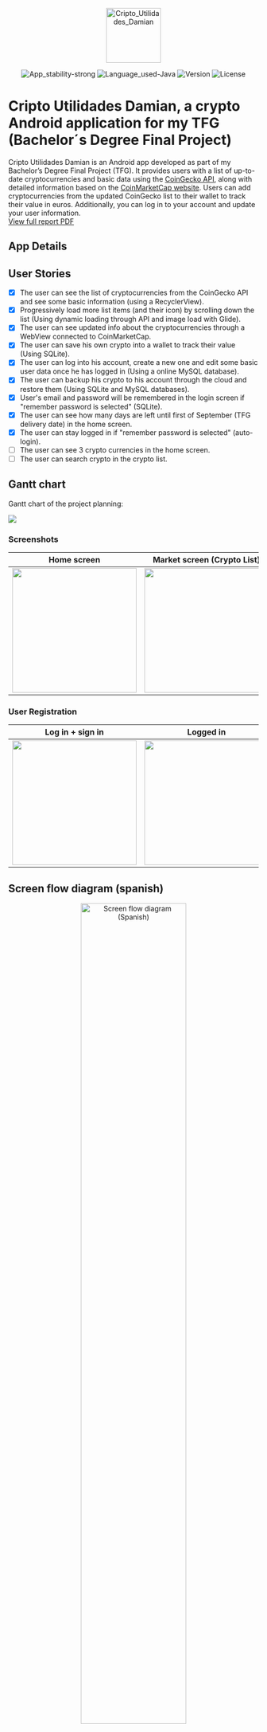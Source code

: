 <p align="center">
  <img src="./app/src/main/res/drawable/damian_bitcoin_utils_icono_v2_cutre_redondo.png" alt="Cripto_Utilidades_Damian" width="110" />
</p>

<div align="center">

![App_stability-strong](https://img.shields.io/badge/App_stability-strong-green.svg)
![Language_used-Java](https://img.shields.io/badge/Language_used-Java-orange.svg)
![Version](https://img.shields.io/github/v/release/big-damian/Cripto_Utilidades_Damian)
![License](https://img.shields.io/badge/License-CC%20BY--NC--SA%204.0-lightgrey)

</div>

# Cripto Utilidades Damian, a crypto Android application for my TFG (Bachelor´s Degree Final Project)

Cripto Utilidades Damian is an Android app developed as part of my Bachelor’s Degree Final Project (TFG). It provides users with a list of up-to-date cryptocurrencies and basic data using the [CoinGecko API](https://docs.coingecko.com/reference/introduction), along with detailed information based on the [CoinMarketCap website](https://coinmarketcap.com/). Users can add cryptocurrencies from the updated CoinGecko list to their wallet to track their value in euros. Additionally, you can log in to your account and update your user information.
<br>
<a href="./Damian Peña Marin Trabajo de Final de Grado DAM 2.pdf" target="_blank">View full report PDF</a>

## App Details

## User Stories

- [x] The user can see the list of cryptocurrencies from the CoinGecko API and see some basic information (using a RecyclerView).
- [x] Progressively load more list items (and their icon) by scrolling down the list (Using dynamic loading through API and image load with Glide).
- [x] The user can see updated info about the cryptocurrencies through a WebView connected to CoinMarketCap.
- [x] The user can save his own crypto into a wallet to track their value (Using SQLite).
- [x] The user can log into his account, create a new one and edit some basic user data once he has logged in (Using a online MySQL database).
- [x] The user can backup his crypto to his account through the cloud and restore them (Using SQLite and MySQL databases).
- [x] User's email and password will be remembered in the login screen if "remember password is selected" (SQLite).
- [x] The user can see how many days are left until first of September (TFG delivery date) in the home screen.
- [x] The user can stay logged in if "remember password is selected" (auto-login).
- [ ] The user can see 3 crypto currencies in the home screen.
- [ ] The user can search crypto in the crypto list.

## Gantt chart

Gantt chart of the project planning: 

<img src="./README/images/charts/Gantt chart.png">

### Screenshots

  |                               Home screen                               |                        Market screen (Crypto List)                        |                         Wallet screen (Tracking)                          |                                 Account screen                                  |
  |:-----------------------------------------------------------------------:|:-------------------------------------------------------------------------:|:-------------------------------------------------------------------------:|:-------------------------------------------------------------------------------:|
  | <img width="250" src="./README/images/screenshots/Home_screenshot.png"> | <img width="250" src="./README/images/screenshots/Market_screenshot.png"> | <img width="250" src="./README/images/screenshots/Wallet_screenshot.png"> | <img width="250" src="./README/images/screenshots/Login_Signup_screenshot.png"> |

### User Registration

  |                                Log in + sign in                                 |                                  Logged in                                  |
  |:-------------------------------------------------------------------------------:|:---------------------------------------------------------------------------:|
  | <img width="250" src="./README/images/screenshots/Login_Signup_screenshot.png"> | <img width="250" src="./README/images/screenshots/Loggedin_screenshot.png"> |

## Screen flow diagram (spanish)

<p align="center">
  <img src="./README/images/diagrams/Diagrama pantallas aplicación.drawio.jpg" alt="Screen flow diagram (Spanish)" style="width: 65%; height: auto text-align: center;" />
</p>

## Database data structure

The application's database is implemented using MySQL, featuring two main tables: one for user account management and login, and another for storing users' cryptocurrencies.<br>
These are screenshots/visual representation of each table

  |                           Users table                           |                             User's crypto wallet                              |
  |:---------------------------------------------------------------:|:-----------------------------------------------------------------------------:|
  | <img src="./README/images/database/Users_table_screenshot.png"> | <img src="./README/images/database/Users_crypto_wallet_table_screenshot.png"> |

## Managing Exceptions and Unexpected Situations

Possible exceptions have been handled with try-catch structures. The app relies heavily on an internet connection but still works showing some offline data and shows messages for when there are no internet connection while running the app.<br>
Here is some examples of error messages showing up when there's no internet:

  |                             Home screen (no internet)                              |                      Market screen (Crypto List) (no internet)                       |                 Wallet screen (Tracking) (trying to add zero coins)                  |                                Account screen (no internet)                                |
  |:----------------------------------------------------------------------------------:|:------------------------------------------------------------------------------------:|:------------------------------------------------------------------------------------:|:------------------------------------------------------------------------------------------:|
  | <img width="250" src="./README/images/screenshots/Home_NoInternet_screenshot.png"> | <img width="250" src="./README/images/screenshots/Market_NoInternet_screenshot.png"> | <img width="250" src="./README/images/screenshots/Wallet_NoInternet_screenshot.png"> | <img width="250" src="./README/images/screenshots/Login_Signup_NoInternet_screenshot.png"> |

## Conclussion

The project successfully met its goals of providing a cryptocurrency portfolio management tool with real-time data, interactive charts, and market news for my TFG. Previous experience with Java enabled a confident approach while learning new technologies.<br>
This enriching experience strengthened technical skills and project management capabilities, fostering interest in mobile development and innovative applications in the growing cryptocurrency market.

## Libraries Used

* [Data Binding] - Declaratively bind observable data to UI elements.
* [ViewModel] - Store UI-related data that isn't destroyed on app rotations. Easily schedule
* [SQLiteOpenHelper] - Access your app's SQLite database.
* [MySQL (java.sql -> DriverManager)] - To connect to remote MySQL database for login
  asynchronous tasks for optimal execution.
* [Volley] for making HTTP requests
* [Glide] for image loading
* [Retrofit] for dynamic loading a recyclerview from api (combined with Glide for images)

## Personal data law compliance

To comply with the [General Data Protection Regulation (Regulation (EU) 2016/679)](https://en.wikipedia.org/wiki/General_Data_Protection_Regulation), a disclaimer was added to the login screen under the buttons (although no real Privacy Policy exists).

## Useful links and resources
These are some of the main resources and API's I used to make this project possible: 
- [CoinGecko API](https://docs.coingecko.com/reference/introduction)
- [CoinMarketCap website](https://coinmarketcap.com/about/)
- [CleverCloud MySQL free service](https://www.clever-cloud.com/product/mysql/)
- [diagrams.net for flow diagram creation](https://app.diagrams.net/)

## Copyright and license

**Copyright © 2024 Damián Peña-Marín Samaniego.**<br>
This work is licensed under a **Creative Commons License**:<br>
**Attribution-NonCommercial-ShareAlike 4.0 International License (CC BY-NC-SA 4.0)**<br>
<br>
<img width="125" src="./README/images/others/CC BY-NC-SA 4.0.png">